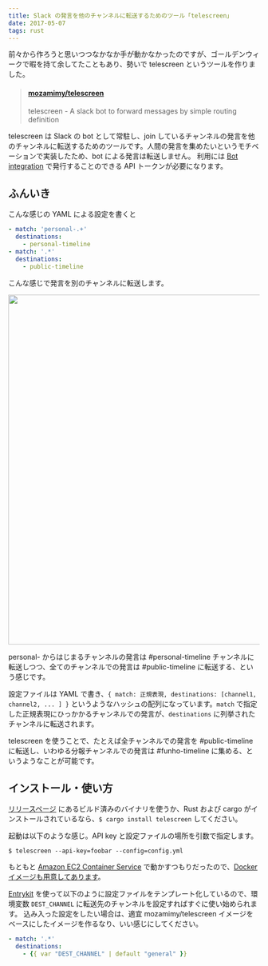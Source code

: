 ```yaml
---
title: Slack の発言を他のチャンネルに転送するためのツール「telescreen」
date: 2017-05-07
tags: rust
---
```


前々から作ろうと思いつつなかなか手が動かなかったのですが、ゴールデンウィークで暇を持て余してたこともあり、勢いで telescreen というツールを作りました。

<blockquote class="embedly-card"><h4><a href="https://github.com/mozamimy/telescreen">mozamimy/telescreen</a></h4><p>telescreen - A slack bot to forward messages by simple routing definition</p></blockquote>
<script async src="//cdn.embedly.com/widgets/platform.js" charset="UTF-8"></script>

telescreen は Slack の bot として常駐し、join しているチャンネルの発言を他のチャンネルに転送するためのツールです。人間の発言を集めたいというモチベーションで実装したため、bot による発言は転送しません。
利用には [Bot integration](https://slack.com/apps/A0F7YS25R-bots) で発行することのできる API トークンが必要になります。

## ふんいき

こんな感じの YAML による設定を書くと

```yaml
- match: 'personal-.+'
  destinations:
    - personal-timeline
- match: '.*'
  destinations:
    - public-timeline
```

こんな感じで発言を別のチャンネルに転送します。

<a href="/2017/05/07/telescreen_v0_1_0/telescreen.gif" target="_blank">
  <img src="/2017/05/07/telescreen_v0_1_0/telescreen.gif" style="width: 700px;">
</a>

personal- からはじまるチャンネルの発言は #personal-timeline チャンネルに転送しつつ、全てのチャンネルでの発言は #public-timeline に転送する、という感じです。

設定ファイルは YAML で書き、`{ match: 正規表現, destinations: [channel1, channel2, ... ] }` というようなハッシュの配列になっています。`match` で指定した正規表現にひっかかるチャンネルでの発言が、`destinations` に列挙されたチャンネルに転送されます。

telescreen を使うことで、たとえば全チャンネルでの発言を #public-timeline に転送し、いわゆる分報チャンネルでの発言は #funho-timeline に集める、というようなことが可能です。

## インストール・使い方

[リリースページ](https://github.com/mozamimy/telescreen/releases) にあるビルド済みのバイナリを使うか、Rust および cargo がインストールされているなら、`$ cargo install telescreen` してください。

起動は以下のような感じ。API key と設定ファイルの場所を引数で指定します。

```
$ telescreen --api-key=foobar --config=config.yml
```

もともと [Amazon EC2 Container Service](https://aws.amazon.com/jp/ecs/) で動かすつもりだったので、[Docker イメージも用意してあります](https://hub.docker.com/r/mozamimy/telescreen/)。

[Entrykit](https://github.com/progrium/entrykit) を使って以下のように設定ファイルをテンプレート化しているので、環境変数 `DEST_CHANNEL` に転送先のチャンネルを設定すればすぐに使い始められます。
込み入った設定をしたい場合は、適宜 mozamimy/telescreen イメージをベースにしたイメージを作るなり、いい感じにしてください。

```yaml
- match: '.*'
  destinations:
    - {{ var "DEST_CHANNEL" | default "general" }}
```
